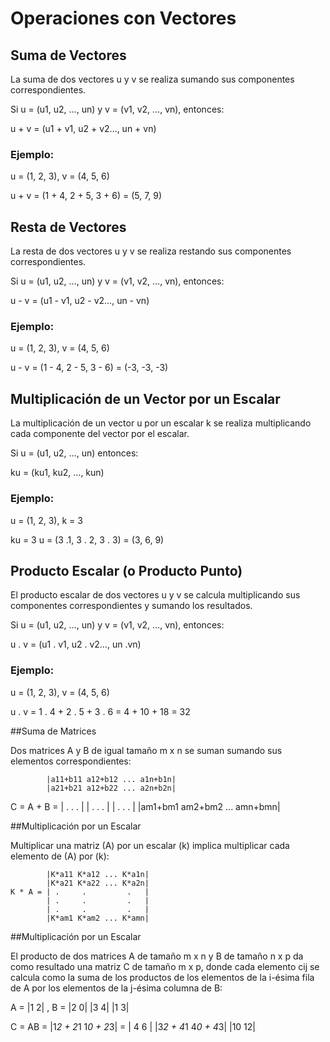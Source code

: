 # Operaciones con Vectores

## Suma de Vectores

La suma de dos vectores u y v se realiza sumando sus componentes correspondientes.

Si u = (u1, u2, …, un) y v = (v1, v2, …, vn), entonces:

u + v = (u1 + v1, u2 + v2…, un + vn)

### Ejemplo:

u = (1, 2, 3), v = (4, 5, 6)

u + v = (1 + 4, 2 + 5, 3 + 6) = (5, 7, 9)

## Resta de Vectores

La resta de dos vectores u y v se realiza restando sus componentes correspondientes.

Si u = (u1, u2, …, un) y v = (v1, v2, …, vn), entonces:

u - v = (u1 - v1, u2 - v2…, un - vn)

### Ejemplo:

u = (1, 2, 3), v = (4, 5, 6)

u - v = (1 - 4, 2 - 5, 3 - 6) = (-3, -3, -3)

## Multiplicación de un Vector por un Escalar

La multiplicación de un vector u por un escalar k se realiza multiplicando cada componente del vector por el escalar.

Si u = (u1, u2, …, un) entonces:

ku = (ku1, ku2, …, kun)

### Ejemplo:

u = (1, 2, 3), k = 3

ku = 3 u = (3 .1, 3 . 2, 3 . 3) = (3, 6, 9)

## Producto Escalar (o Producto Punto)

El producto escalar de dos vectores u y v se calcula multiplicando sus componentes correspondientes y sumando los resultados.

Si u = (u1, u2, …, un) y v = (v1, v2, …, vn), entonces:

u . v = (u1 . v1, u2 . v2…, un .vn)

### Ejemplo:

u = (1, 2, 3), v = (4, 5, 6)

u . v = 1 . 4 + 2 . 5 + 3 . 6 = 4 + 10 + 18 = 32

##Suma de Matrices 
 
Dos matrices A y B de igual tamaño m x n se suman sumando sus elementos 
correspondientes: 

            |a11+b11 a12+b12 ... a1n+b1n|         
            |a21+b21 a12+b22 ... a2n+b2n|  
C = A + B = |   .       .           .   |
            |   .       .           .   |
            |   .       .           .   |
            |am1+bm1 am2+bm2 ... amn+bmn|  

##Multiplicación por un Escalar 
 
Multiplicar una matriz \(A\) por un escalar \(k\) implica multiplicar cada elemento 
de \(A\) por \(k\):

            |K*a11 K*a12 ... K*a1n|         
            |K*a21 K*a22 ... K*a2n| 
    K * A = | .     .         .   |
            | .     .         .   |
            | .     .         .   |
            |K*am1 K*am2 ... K*amn| 


##Multiplicación por un Escalar

El producto de dos matrices A de tamaño m x n y B de tamaño n x p da como 
resultado una matriz C de tamaño m x p, donde cada elemento cij se calcula 
como la suma de los productos de los elementos de la i-ésima fila de A por los 
elementos de la j-ésima columna de B: 

A = |1 2| , B = |2 0| 
    |3 4|       |1 3|


C = AB = |1*2 + 2*1   1*0 + 2*3|  = | 4 6 |
         |3*2 + 4*1   4*0 + 4*3|    |10 12|